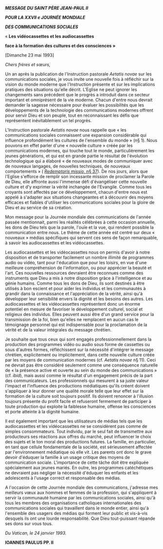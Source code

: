***MESSAGE DU SAINT PÈRE JEAN-PAUL II***

***POUR LA XXVII* *e JOURNÉE MONDIALE***

***DES COMMUNICATIONS SOCIALES***

« **Les vidéocassettes et les audiocassettes**

**face à la formation des cultures et des consciences »**

[Dimanche 23 mai 1993]

*Chers frères et sœurs,*

Un an après la publication de l'Instruction pastorale *Aetatis novae* sur les communications sociales, je vous invite une nouvelle fois à réfléchir sur la vision du monde moderne que l'Instruction présente et sur les implications pratiques des situations qu'elle décrit. L'Eglise ne peut ignorer les changements sans précédent que le progrès a introduit dans ce secteur important et omniprésent de la vie moderne. Chacun d'entre nous devrait demander la sagesse nécessaire pour évaluer les possibilités que les développements de la technologie des communications modernes offrent pour servir Dieu et son peuple, tout en reconnaissant les défis que représentent inévitablement un tel progrès.

L'Instruction pastorale *Aetatis novae* nous rappelle que « les communications sociales connaissent une expansion considérable qui influence profondément les cultures de l'ensemble du monde » (n§ 1). Nous pouvons en effet parler d'une « nouvelle culture » créée par les communications modernes, qui touche tout le monde, particulièrement les jeunes générations, et qui est en grande partie le résultat de l'évolution technologique qui a élaboré « de nouveaux modes de communiquer avec de nouveaux langages, de nouvelles techniques, de nouveaux comportements » ( [*Redemptoris missio*, n§ 37](http://www.vatican.va/edocs/FRA0205/__PP.HTM)). De nos jours, alors que l'Eglise s'efforce de remplir son incessante mission de proclamer la Parole de Dieu, elle affronte aussi l'immense défi d'évangéliser cette nouvelle culture et d'y exprimer la vérité inchangée de l'Evangile. Comme tous les croyants sont affectés par ce développement, chacun d'entre nous est appelé à s'adapter aux situations changeantes et à découvrir des moyens efficaces et fiables d'utiliser les communications sociales pour la gloire de Dieu et au service de sa création.

Mon message pour la Journée mondiale des communications de l'année passée mentionnait, parmi les réalités célébrées à cette occasion annuelle, les dons de Dieu tels que la parole, l'ouïe et la vue, qui rendent possible la communication entre nous. Le thème de cette année est centré sur deux « nouveaux » médias spécifiques qui servent ces sens de façon remarquable, à savoir les audiocassettes et les vidéocassettes.

Les audiocassettes et les vidéocassettes nous on permis d'avoir à notre disposition et de transporter facilement un nombre illimité de programmes audio ou vidéo, tant pour l'éducation que pour les loisirs, en vue d'une meilleure compréhension de l'information, ou pour apprécier la beauté et l'art. Ces nouvelles ressources devraient être reconnues comme des instruments que Dieu a mis à notre disposition grâce à l'intelligence et au génie humains. Comme tous les dons de Dieu, ils sont destinés à être utilisés à bon escient et pour aider les individus et les communautés à grandir dans la connaissance et l'appréciation de la vérité, ainsi qu'à développer leur sensibilité envers la dignité et les besoins des autres. Les audiocassettes et les vidéocassettes représentent donc un énorme potentiel en mesure de favoriser le développement culturel, social et religieux des individus. Elles peuvent aussi être d'un grand service pour la transmission de la foi, bien qu'elles ne remplacent en aucun cas le témoignage personnel qui est indispensable pour la proclamation de la vérité et de la valeur intégrales du message chrétien.

Je souhaite que tous ceux qui sont engagés professionnellement dans la production des programmes vidéo ou audio sous forme de cassettes ou sous d'autres formes, réfléchissent sur la nécessité d'intégrer le message chrétien, explicitement ou implicitement, dans cette nouvelle culture créée par les moyens de communication modernes (cf. *Aetatis novae* n§ 11). Ceci ne devrait pas être considéré seulement comme une conséquence naturelle de « la présence active et ouverte au sein du monde des communications » (cf. *ibid*), mais aussi comme le résultat d'un engagement précis de la part des communicateurs. Les professionnels qui mesurent à sa juste valeur l'impact et l'influence des productions médiatiques qu'ils créent doivent s'appliquer à leur donner une qualité morale telle que leur effet sur la formation de la culture soit toujours positif. Ils doivent renoncer à l'illusion toujours présente du profit facile et refuseront fermement de participer à toute production qui exploite la faiblesse humaine, offense les consciences et porte atteinte à la dignité humaine.

Il est également important que les utilisateurs de médias tels que les audiocassettes et les vidéocassettes ne se considèrent pas comme de simples consommateurs. Tout individu, par le seul fait de transmettre aux producteurs ses réactions aux offres du marché, peut influencer le choix des sujets et le ton moral des productions futures. La famille, en particulier, en tant que cellule fondamentale de la société, est sérieusement affectée par l'environnement médiatique où elle vit. Les parents ont donc le grave devoir d'éduquer la famille à un usage critique des moyens de communication sociale. L'importance de cette tâche doit être expliquée spécialement aux jeunes mariés. En outre, les programmes catéchétiques ne devraient pas négliger la nécessité d'éduquer les enfants et les adolescents à l'usage correct et responsable des médias.

A l'occasion de cette Journée mondiale des communications, j'adresse mes meilleurs vœux aux hommes et femmes de la profession, qui s'appliquent à servir la communauté humaine par les communications sociales, ainsi qu'à tous les membres des organisations catholiques internationales des communications sociales qui travaillent dans le monde entier, ainsi qu'à l'ensemble des usagers des médias qui forment leur public et vis-à-vis desquels ils ont une lourde responsabilité. Que Dieu tout-puissant répande ses dons sur vous tous.

*Du Vatican, le 24 janvier 1993.*

**IOANNES PAULUS PP. II**